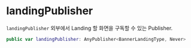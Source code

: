 # landingPublisher

`landingPublisher` 외부에서 Landing 할 화면을 구독할 수 있는 Publisher.

``` swift
public var landingPublisher: AnyPublisher<BannerLandingType, Never> 
```

